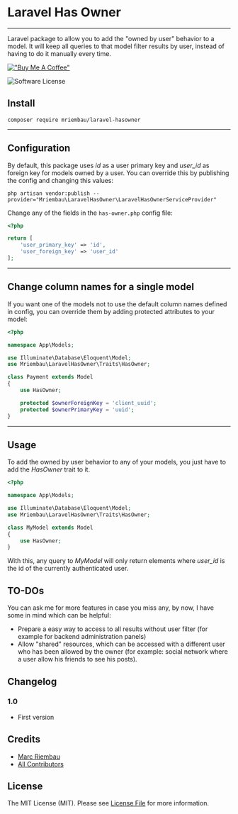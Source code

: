# Laravel Has Owner
***
Laravel package to allow you to add the "owned by user" behavior to a model. It will keep all queries to that model filter
results by user, instead of having to do it manually every time.

[!["Buy Me A Coffee"](https://www.buymeacoffee.com/assets/img/custom_images/orange_img.png)](https://www.buymeacoffee.com/mriembau89)

![Software License](https://img.shields.io/badge/license-MIT-brightgreen.svg?style=flat-square)

## Install
`composer require mriembau/laravel-hasowner`

-----

## Configuration

By default, this package uses *id* as a user primary key and *user_id* as foreign key for models owned by a user.
You can override this by publishing the config and changing this values:

`php artisan vendor:publish --provider="Mriembau\LaravelHasOwner\LaravelHasOwnerServiceProvider"`

Change any of the fields in the `has-owner.php` config file:

```php
<?php

return [
    'user_primary_key' => 'id',
    'user_foreign_key' => 'user_id'
];

```

-----

## Change column names for a single model

If you want one of the models not to use the default column names defined in config, you can override them by adding
protected attributes to your model:

```php
<?php

namespace App\Models;

use Illuminate\Database\Eloquent\Model;
use Mriembau\LaravelHasOwner\Traits\HasOwner;

class Payment extends Model
{
    use HasOwner;

    protected $ownerForeignKey = 'client_uuid';
    protected $ownerPrimaryKey = 'uuid';
}

```

-----
## Usage
To add the owned by user behavior to any of your models, you just have to add the *HasOwner* trait to it.
```php
<?php

namespace App\Models;

use Illuminate\Database\Eloquent\Model;
use Mriembau\LaravelHasOwner\Traits\HasOwner;

class MyModel extends Model
{
    use HasOwner;
}

```

With this, any query to *MyModel* will only return elements where *user_id* is the id of the currently authenticated user.


## TO-DOs

You can ask me for more features in case you miss any, by now, I have some in mind which can be helpful:

- Prepare a easy way to access to all results without user filter (for example for backend administration panels)
- Allow "shared" resources, which can be accessed with a different user who has been allowed by the owner (for example:
social network where a user allow his friends to see his posts).

## Changelog

### 1.0
- First version

## Credits

- [Marc Riembau](https://github.com/mriembau)
- [All Contributors](https://github.com/mriembau/laravel-hasowner/contributors)

## License
The MIT License (MIT). Please see [License File](/LICENSE.md) for more information.
